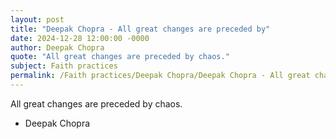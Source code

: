 ```yaml
---
layout: post
title: "Deepak Chopra - All great changes are preceded by"
date: 2024-12-28 12:00:00 -0000
author: Deepak Chopra
quote: "All great changes are preceded by chaos."
subject: Faith practices
permalink: /Faith practices/Deepak Chopra/Deepak Chopra - All great changes are preceded by
---
```


All great changes are preceded by chaos.

- Deepak Chopra
